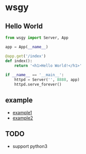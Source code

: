 # wsgy

## Hello World

```python
from wsgy import Server, App

app = App(__name__)

@app.get('/index')
def index():
    return '<h1>Hello World!</h1>'
    
if __name__ == '__main__':
    httpd = Server('', 8888, app)
    httpd.serve_forever()
```

## example

- [example1](https://github.com/For-Human/wsgy/blob/master/example/example1/test.py)
- [example2](https://github.com/For-Human/wsgy/blob/master/example/example2/test.py)

## TODO

- support python3
